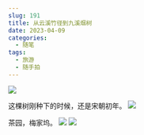 ```yaml
---
slug: 191
title: 从云溪竹径到九溪烟树
date: 2023-04-09
categories: 
  - 随笔
tags: 
  - 旅游
  - 随手拍
---
```


![](https://imgurl.s3.bitiful.net/images/2023/04/09/6432b7a078896.webp)

这棵树刚种下的时候，还是宋朝初年。
![](https://imgurl.s3.bitiful.net/images/2023/04/09/6432315a727fa.webp)

茶园，梅家坞。
![](https://imgurl.s3.bitiful.net/images/2023/04/09/643234a9762e9.webp)
![](https://imgurl.s3.bitiful.net/images/2023/04/09/643234a9aedfb.webp)